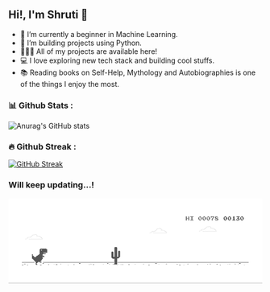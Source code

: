 ## Hi!, I'm Shruti 👋

- 🌱 I’m currently a beginner in Machine Learning.
- 🐍 I’m building projects using Python.
- 👨🏻‍💻 All of my projects are available here!
- 💻 I love exploring new tech stack and building cool stuffs.
- 📚 Reading books on Self-Help, Mythology and Autobiographies is one of the things I enjoy the most.


 
### 📊 Github Stats :
![Anurag's GitHub stats](https://github-readme-stats.vercel.app/api?username=ShruAgarwal&theme=nightowl)

### 🔥 Github Streak :
[![GitHub Streak](https://github-readme-streak-stats.herokuapp.com/?user=ShruAgarwal&theme=algolia)](https://git.io/streak-stats)





### Will keep updating...!
![alt text](https://github.com/ShruAgarwal/ShruAgarwal/blob/main/dino_imp.gif?raw=true)
